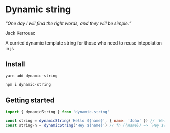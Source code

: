 # Dynamic string

*“One day I will find the right words, and they will be simple.”*

Jack Kerrouac

A curried dynamic template string for those who need to reuse intepolation in js


## Install

`yarn add dynamic-string`

`npm i dynamic-string`

## Getting started

```js
import { dynamicString } from 'dynamic-string'

const string = dynamicString('Hello ${name}', { name: 'João' }) // 'Hello João'
const stringFn = dynamicString('Hey ${name}') // fn ({name}) => `Hey ${name}`
```
